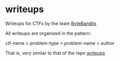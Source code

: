 # writeups

Writeups for CTFs by the team [ByteBandits](https://ctftime.org/team/13691)

All writeups are organized in the pattern:

ctf-name > problem-type > problem-name > author

That is, very similar to that of the repo [writeups](https://github.com/ctfs/write-ups-2015)
